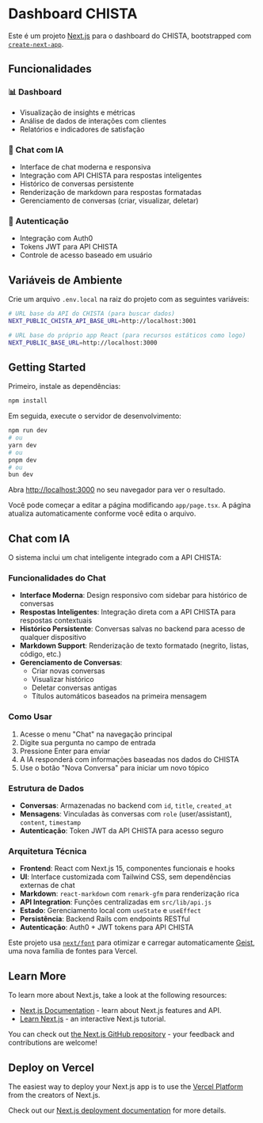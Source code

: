 # Dashboard CHISTA

Este é um projeto [Next.js](https://nextjs.org) para o dashboard do CHISTA, bootstrapped com [`create-next-app`](https://nextjs.org/docs/app/api-reference/cli/create-next-app).

## Funcionalidades

### 📊 Dashboard
- Visualização de insights e métricas
- Análise de dados de interações com clientes
- Relatórios e indicadores de satisfação

### 💬 Chat com IA
- Interface de chat moderna e responsiva
- Integração com API CHISTA para respostas inteligentes
- Histórico de conversas persistente
- Renderização de markdown para respostas formatadas
- Gerenciamento de conversas (criar, visualizar, deletar)

### 🔐 Autenticação
- Integração com Auth0
- Tokens JWT para API CHISTA
- Controle de acesso baseado em usuário

## Variáveis de Ambiente

Crie um arquivo `.env.local` na raiz do projeto com as seguintes variáveis:

```bash
# URL base da API do CHISTA (para buscar dados)
NEXT_PUBLIC_CHISTA_API_BASE_URL=http://localhost:3001

# URL base do próprio app React (para recursos estáticos como logo)
NEXT_PUBLIC_BASE_URL=http://localhost:3000
```

## Getting Started

Primeiro, instale as dependências:

```bash
npm install
```

Em seguida, execute o servidor de desenvolvimento:

```bash
npm run dev
# ou
yarn dev
# ou
pnpm dev
# ou
bun dev
```

Abra [http://localhost:3000](http://localhost:3000) no seu navegador para ver o resultado.

Você pode começar a editar a página modificando `app/page.tsx`. A página atualiza automaticamente conforme você edita o arquivo.

## Chat com IA

O sistema inclui um chat inteligente integrado com a API CHISTA:

### Funcionalidades do Chat
- **Interface Moderna**: Design responsivo com sidebar para histórico de conversas
- **Respostas Inteligentes**: Integração direta com a API CHISTA para respostas contextuais
- **Histórico Persistente**: Conversas salvas no backend para acesso de qualquer dispositivo
- **Markdown Support**: Renderização de texto formatado (negrito, listas, código, etc.)
- **Gerenciamento de Conversas**: 
  - Criar novas conversas
  - Visualizar histórico
  - Deletar conversas antigas
  - Títulos automáticos baseados na primeira mensagem

### Como Usar
1. Acesse o menu "Chat" na navegação principal
2. Digite sua pergunta no campo de entrada
3. Pressione Enter para enviar
4. A IA responderá com informações baseadas nos dados do CHISTA
5. Use o botão "Nova Conversa" para iniciar um novo tópico

### Estrutura de Dados
- **Conversas**: Armazenadas no backend com `id`, `title`, `created_at`
- **Mensagens**: Vinculadas às conversas com `role` (user/assistant), `content`, `timestamp`
- **Autenticação**: Token JWT da API CHISTA para acesso seguro

### Arquitetura Técnica
- **Frontend**: React com Next.js 15, componentes funcionais e hooks
- **UI**: Interface customizada com Tailwind CSS, sem dependências externas de chat
- **Markdown**: `react-markdown` com `remark-gfm` para renderização rica
- **API Integration**: Funções centralizadas em `src/lib/api.js`
- **Estado**: Gerenciamento local com `useState` e `useEffect`
- **Persistência**: Backend Rails com endpoints RESTful
- **Autenticação**: Auth0 + JWT tokens para API CHISTA

Este projeto usa [`next/font`](https://nextjs.org/docs/app/building-your-application/optimizing/fonts) para otimizar e carregar automaticamente [Geist](https://vercel.com/font), uma nova família de fontes para Vercel.

## Learn More

To learn more about Next.js, take a look at the following resources:

- [Next.js Documentation](https://nextjs.org/docs) - learn about Next.js features and API.
- [Learn Next.js](https://nextjs.org/learn) - an interactive Next.js tutorial.

You can check out [the Next.js GitHub repository](https://github.com/vercel/next.js) - your feedback and contributions are welcome!

## Deploy on Vercel

The easiest way to deploy your Next.js app is to use the [Vercel Platform](https://vercel.com/new?utm_medium=default-template&filter=next.js&utm_source=create-next-app&utm_campaign=create-next-app-readme) from the creators of Next.js.

Check out our [Next.js deployment documentation](https://nextjs.org/docs/app/building-your-application/deploying) for more details.
